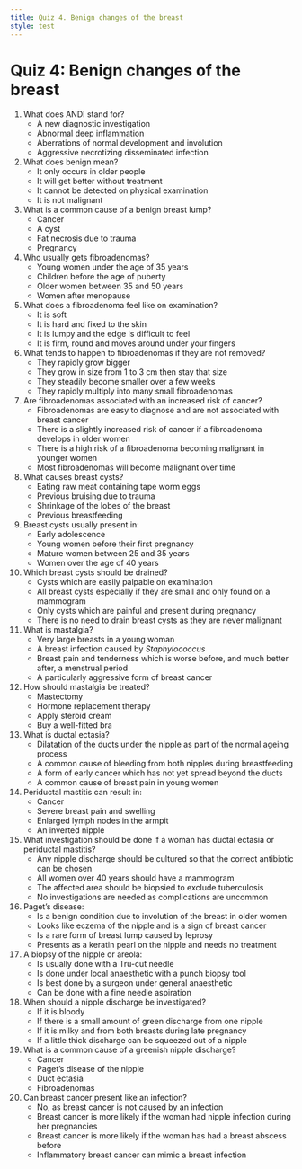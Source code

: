 ```yaml
---
title: Quiz 4. Benign changes of the breast
style: test
---
```


# Quiz 4: Benign changes of the breast

1.	What does ANDI stand for?
	-	A new diagnostic investigation
	-	Abnormal deep inflammation
	+	Aberrations of normal development and involution
	-	Aggressive necrotizing disseminated infection
2.	What does benign mean?
	-	It only occurs in older people
	-	It will get better without treatment
	-	It cannot be detected on physical examination
	+	It is not malignant
3.	What is a common cause of a benign breast lump?
	-	Cancer
	+	A cyst
	-	Fat necrosis due to trauma
	-	Pregnancy
4.	Who usually gets fibroadenomas?
	+	Young women under the age of 35 years
	-	Children before the age of puberty
	-	Older women between 35 and 50 years
	-	Women after menopause
5.	What does a fibroadenoma feel like on examination?
	-	It is soft
	-	It is hard and fixed to the skin
	-	It is lumpy and the edge is difficult to feel
	+	It is firm, round and moves around under your fingers
6.	What tends to happen to fibroadenomas if they are not removed?
	-	They rapidly grow bigger
	+	They grow in size from 1 to 3 cm then stay that size
	-	They steadily become smaller over a few weeks
	-	They rapidly multiply into many small fibroadenomas
7.	Are fibroadenomas associated with an increased risk of cancer?
	-	Fibroadenomas are easy to diagnose and are not associated with breast cancer
	+	There is a slightly increased risk of cancer if a fibroadenoma develops in older women
	-	There is a high risk of a fibroadenoma becoming malignant in younger women
	-	Most fibroadenomas will become malignant over time
8.	What causes breast cysts?
	-	Eating raw meat containing tape worm eggs
	-	Previous bruising due to trauma
	+	Shrinkage of the lobes of the breast
	-	Previous breastfeeding
9.	Breast cysts usually present in:
	-	Early adolescence
	-	Young women before their first pregnancy
	-	Mature women between 25 and 35 years
	+	Women over the age of 40 years
10.	Which breast cysts should be drained?
	+	Cysts which are easily palpable on examination
	-	All breast cysts especially if they are small and only found on a mammogram
	-	Only cysts which are painful and present during pregnancy
	-	There is no need to drain breast cysts as they are never malignant
11.	What is mastalgia?
	-	Very large breasts in a young woman
	-	A breast infection caused by *Staphylococcus*
	+	Breast pain and tenderness which is worse before, and much better after, a menstrual period
	-	A particularly aggressive form of breast cancer
12.	How should mastalgia be treated?
	-	Mastectomy
	-	Hormone replacement therapy
	-	Apply steroid cream
	+	Buy a well-fitted bra
13.	What is ductal ectasia?
	+	Dilatation of the ducts under the nipple as part of the normal ageing process
	-	A common cause of bleeding from both nipples during breastfeeding
	-	A form of early cancer which has not yet spread beyond the ducts
	-	A common cause of breast pain in young women
14.	Periductal mastitis can result in:
	-	Cancer
	-	Severe breast pain and swelling
	-	Enlarged lymph nodes in the armpit
	+	An inverted nipple
15.	What investigation should be done if a woman has ductal ectasia or periductal mastitis?
	-	Any nipple discharge should be cultured so that the correct antibiotic can be chosen
	+	All women over 40 years should have a mammogram
	-	The affected area should be biopsied to exclude tuberculosis
	-	No investigations are needed as complications are uncommon
16.	Paget’s disease:
	-	Is a benign condition due to involution of the breast in older women
	+	Looks like eczema of the nipple and is a sign of breast cancer
	-	Is a rare form of breast lump caused by leprosy
	-	Presents as a keratin pearl on the nipple and needs no treatment
17.	A biopsy of the nipple or areola:
	-	Is usually done with a Tru-cut needle
	+	Is done under local anaesthetic with a punch biopsy tool
	-	Is best done by a surgeon under general anaesthetic
	-	Can be done with a fine needle aspiration
18.	When should a nipple discharge be investigated?
	+	If it is bloody
	-	If there is a small amount of green discharge from one nipple
	-	If it is milky and from both breasts during late pregnancy
	-	If a little thick discharge can be squeezed out of a nipple
19.	What is a common cause of a greenish nipple discharge?
	-	Cancer
	-	Paget’s disease of the nipple
	+	Duct ectasia
	-	Fibroadenomas
20.	Can breast cancer present like an infection?
	-	No, as breast cancer is not caused by an infection
	-	Breast cancer is more likely if the woman had nipple infection during her pregnancies
	-	Breast cancer is more likely if the woman has had a breast abscess before
	+	Inflammatory breast cancer can mimic a breast infection

